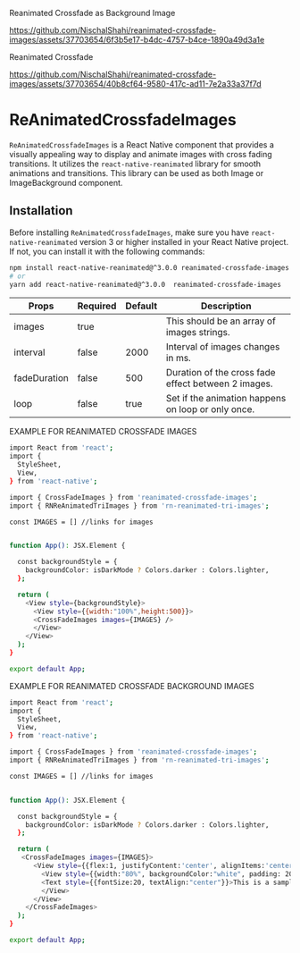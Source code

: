 
Reanimated Crossfade as Background Image


https://github.com/NischalShahi/reanimated-crossfade-images/assets/37703654/6f3b5e17-b4dc-4757-b4ce-1890a49d3a1e



Reanimated Crossfade 


https://github.com/NischalShahi/reanimated-crossfade-images/assets/37703654/40b8cf64-9580-417c-ad11-7e2a33a37f7d



# ReAnimatedCrossfadeImages

`ReAnimatedCrossfadeImages` is a React Native component that provides a visually appealing way to display and animate images with cross fading transitions. It utilizes the `react-native-reanimated` library for smooth animations and transitions. This library can be used as both Image or ImageBackground component.

## Installation

Before installing `ReAnimatedCrossfadeImages`, make sure you have `react-native-reanimated` version 3 or higher installed in your React Native project. If not, you can install it with the following commands:

```bash
npm install react-native-reanimated@^3.0.0 reanimated-crossfade-images
# or
yarn add react-native-reanimated@^3.0.0  reanimated-crossfade-images

```

| Props        | Required | Default | Description                                         |
| ------------ | -------- | ------- | --------------------------------------------------- |
| images       | true     |         | This should be an array of images strings.          |
| interval     | false    | 2000    | Interval of images changes in ms.                   |
| fadeDuration | false    | 500     | Duration of the cross fade effect between 2 images. |
| loop         | false    | true    | Set if the animation happens on loop or only once.  |





EXAMPLE FOR REANIMATED CROSSFADE IMAGES
```bash
import React from 'react';
import {
  StyleSheet,
  View,
} from 'react-native';

import { CrossFadeImages } from 'reanimated-crossfade-images';
import { RNReAnimatedTriImages } from 'rn-reanimated-tri-images';

const IMAGES = [] //links for images


function App(): JSX.Element {

  const backgroundStyle = {
    backgroundColor: isDarkMode ? Colors.darker : Colors.lighter,
  };

  return (
    <View style={backgroundStyle}>
      <View style={{width:"100%",height:500}}>
      <CrossFadeImages images={IMAGES} />
      </View>
    </View>
  );
}

export default App;


```


EXAMPLE FOR REANIMATED CROSSFADE BACKGROUND IMAGES
```bash
import React from 'react';
import {
  StyleSheet,
  View,
} from 'react-native';

import { CrossFadeImages } from 'reanimated-crossfade-images';
import { RNReAnimatedTriImages } from 'rn-reanimated-tri-images';

const IMAGES = [] //links for images


function App(): JSX.Element {

  const backgroundStyle = {
    backgroundColor: isDarkMode ? Colors.darker : Colors.lighter,
  };

  return (
   <CrossFadeImages images={IMAGES}>
      <View style={{flex:1, justifyContent:'center', alignItems:'center' }}>
        <View style={{width:"80%", backgroundColor:"white", padding: 20}}>
        <Text style={{fontSize:20, textAlign:"center"}}>This is a sample text above the fading background image</Text>
        </View>
      </View>
    </CrossFadeImages> 
  );
}

export default App;


```
